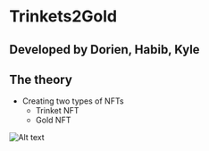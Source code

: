 # Trinkets2Gold

## Developed by Dorien, Habib, Kyle

## The theory
* Creating two types of NFTs 
  * Trinket NFT
  * Gold NFT

![Alt text](/Batch.jpeg)

